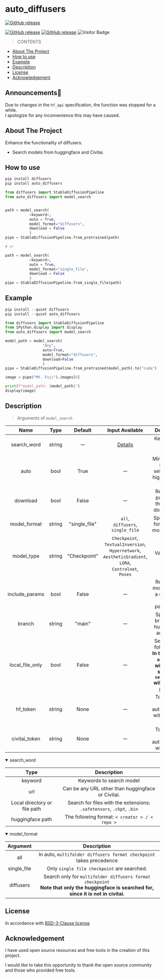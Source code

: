 # auto_diffusers


<p>
    <a href="https://github.com/suzukimain/auto_diffusers/blob/main/LICENSE"><img alt="GitHub release" src="https://img.shields.io/badge/license-BSD%203--Clause-blue.svg?style=social"></a>
</p>
<p>
    <a href="https://pepy.tech/project/auto_diffusers"><img alt="GitHub release" src="https://static.pepy.tech/badge/auto_diffusers"></a>
    <a href="https://github.com/suzukimain/auto_diffusers/releases"><img alt="GitHub release" src="https://img.shields.io/github/release/suzukimain/auto_diffusers.svg"></a>
    <img src="https://visitor-badge.laobi.icu/badge?page_id=suzukimain.auto_diffusers" alt="Visitor Badge">
</p>


>CONTENTS
+ [About The Project](#About_The_Project)
+ [How to use](#How_to_use)
+ [Example](#Example)
+ [Description](#Description)
+ [License](#License)
+ [Acknowledgement](#Acknowledgement)

## Announcements📢
Due to changes in the `hf_api` specification, the function was stopped for a while. \
I apologize for any inconvenience this may have caused.

## About The Project<a name = "About_The_Project"></a>
Enhance the functionality of diffusers.
* Search models from huggingface and Civitai. 


##  How to use<a name = "How_to_use"></a>

```python
pip install diffusers
pip install auto_diffusers

from diffusers import StableDiffusionPipeline
from auto_diffusers import model_search


path = model_search(
           <keyword>,
           auto = True,
           model_format="diffusers",
           download = False
           )
pipe = StableDiffusionPipeline.from_pretrained(path)

# or

path = model_search(
           <keyword>,
           auto = True,
           model_format="single_file",
           download = False
           )
pipe = StableDIffusionPipeline.from_single_file(path)
```

##  Example<a name = "Example"></a>

```python
pip install --quiet diffusers
pip install --quiet auto_diffusers

from diffusers import StableDiffusionPipeline
from IPython.display import display
from auto_diffusers import model_search

model_path = model_search(
                 "Any",
                 auto=True,
                 model_format="diffusers",
                 download=False
                 )
pipe = StableDiffusionPipeline.from_pretrained(model_path).to("cuda")

image = pipe("Mt. Fuji").images[0]

print(f"model_path: {model_path}")
display(image)
```

##  Description<a name = "Description"></a>
> Arguments of `model_search`
> 
| Name           | Type   | Default     | Input Available  | Description |
|:--------------:|:------:|:-----------:|:----------------:|:--------------------------------------------------------:|
| search_word    | string | ー          | [Details](#search-word) | Keywords to search models |
| auto           | bool   | True        | ー                | Minimize user input by selecting the highest-rated models. |
| download       | bool   | False       | ー                | Returns the path where the file was downloaded. |
| model_format   | string | "single_file" | `all`,<br> `diffusers`,<br> `single_file`| Specifies the format of the model. [Details](#model_format) |
| model_type     | string | "Checkpoint"| `Checkpoint`,<br>`TextualInversion`,<br>`Hypernetwork`,<br>`AestheticGradient`,<br>`LORA`,<br>`Controlnet`,<br>`Poses` | Valid only in Civitai. |
| include_params | bool   | False       | ー                | Returns the model path or a dictionary with parameters. |
| branch         | string | "main"      | ー                | Specify the branches of huggingface and civitai. |
| local_file_only| bool   | False       | ー                | Search local folders only.<br>**In the case of `auto`, files with names similar to `search_word` will be given priority.** |
| hf_token       | string | None        | ー                | Token used for authentication with Hugging Face. |
| civitai_token  | string | None        | ー                | Token used for authentication with Civitai. |


<a id="search-word"></a>
<details open>
<summary>search_word</summary>

| Type                         | Description                                                            |
| :--------------------------: | :--------------------------------------------------------------------: |
| keyword                      | Keywords to search model<br>                                           |
| url                          | Can be any URL other than huggingface or Civitai.                      |
| Local directory or file path | Search for files with the extensions: `.safetensors`, `.ckpt`, `.bin`  |
| huggingface path             | The following format: `< creator > / < repo >`                         |

</details>


<a id="model_format"></a>
<details open>
<summary>model_format</summary>

| Argument                     | Description                                                            |
| :--------------------------: | :--------------------------------------------------------------------: |
| all                          | In auto, `multifolder diffusers format checkpoint` takes precedence    |                                      
| single_file                  | Only `single file checkpoint` are searched.  |
| diffusers                    | Search only for `multifolder diffusers format checkpoint`<br>**Note that only the huggingface is searched for, since it is not in civitai.**    |

</details>


## License<a name = "License"></a>
In accordance with [BSD-3-Clause license](LICENSE)



## Acknowledgement<a name = "Acknowledgement"></a>

I have used open source resources and free tools in the creation of this project.

I would like to take this opportunity to thank the open source community and those who provided free tools.


